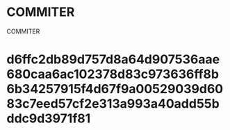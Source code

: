 # COMMITER
COMMITER






# d6ffc2db89d757d8a64d907536aae680caa6ac102378d83c973636ff8b6b34257915f4d67f9a00529039d6083c7eed57cf2e313a993a40add55bddc9d3971f81
